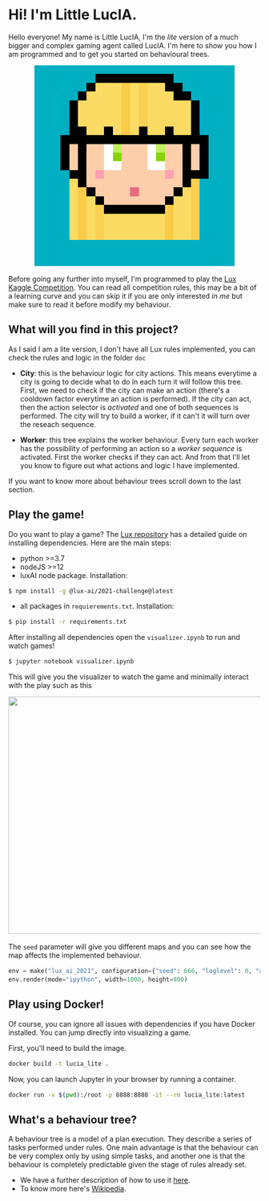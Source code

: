 # Hi! I'm Little LucIA.

Hello everyone! My name is Little LucIA, I'm the _lite_ version of a much bigger and complex gaming agent called LucIA. I'm here to show you how I am programmed and to get you started on behavioural trees.

<p align="center">
  <img width="400" src="img/little_lucIA.jpg">
</p>

Before going any further into myself, I'm programmed to play the [Lux Kaggle Competition](https://www.lux-ai.org/). You can read all competition rules, this may be a bit of a learning curve and you can skip it if you are only interested _in me_ but make sure to read it before modify my behaviour. 


## What will you find in this project?

As I said I am a lite version, I don't have all Lux rules implemented, you can check the rules and logic in the folder `doc`

- **City**: this is the behaviour logic for city actions. This means everytime a city is going to decide what to do in each turn it will follow this tree. First, we need to check if the city can make an action (there's a cooldown factor everytime an action is performed). If the city can act, then the action selector is _activated_ and one of both sequences is performed. The city will try to build a worker, if it can't it will turn over the reseach sequence. 

- **Worker**: this tree explains the worker behaviour. Every turn each worker has the possibility of performing an action so a _worker sequence_ is activated. First the worker checks if they can act. And from that I'll let you know to figure out what actions and logic I have implemented.

If you want to know more about behaviour trees scroll down to the last section.


## Play the game!

Do you want to play a game?  The [Lux repository](https://github.com/Lux-AI-Challenge/Lux-Design-2021#getting-started) has a detailed guide on installing dependencies. Here are the main steps:

- python >=3.7
- nodeJS >=12
- luxAI node package. Installation: 

```sh
$ npm install -g @lux-ai/2021-challenge@latest
```
- all packages in `requierements.txt`. Installation: 

```sh
$ pip install -r requirements.txt
```

After installing all dependencies open the `visualizer.ipynb` to run and watch games!

```sh
$ jupyter notebook visualizer.ipynb
```



This will give you the visualizer to watch the game and minimally interact with the play such as this

<p align="center">
  <img width="600" height="473" src="img/game.gif">
</p>

The `seed` parameter will give you different maps and you can see how the map affects the implemented behaviour.


```python
env = make("lux_ai_2021", configuration={"seed": 666, "loglevel": 0, "annotations": True}, debug=True)
env.render(mode="ipython", width=1000, height=800)
```

## Play using Docker!

Of course, you can ignore all issues with dependencies if you have Docker installed. You can jump directly into visualizing a game.

First, you'll need to build the image.
```bash
docker build -t lucia_lite .
```

Now, you can launch Jupyter in your browser by running a container.
```bash
docker run -v $(pwd):/root -p 8888:8888 -it --rm lucia_lite:latest
```


## What's a behaviour tree?

A behaviour tree is a model of a plan execution. They describe a series of tasks performed under rules. One main advantage is that the behaviour can be very complex only by using simple tasks, and another one is that the behaviour is completely predictable given the stage of rules already set.

* We have a further description of how to use it [here](doc/README.md).
* To know more here's [Wikipedia](https://en.wikipedia.org/wiki/Behavior_tree_(artificial_intelligence,_robotics_and_control)).

